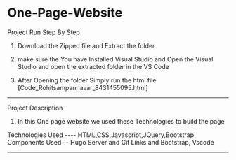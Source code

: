# One-Page-Website


Project Run Step By Step 

1) Download the Zipped file and Extract the folder 

2) make sure the You have Installed Visual Studio and Open the Visual Studio and open the extracted folder in the VS Code 

3) After Opening the folder Simply run the html file [Code_Rohitsampannavar_8431455095.html]

----------------------------------------------------------------------------------------------------------------------

Project Description 

1) In this One page website we used these Technologies to build the page 

Technologies Used ----  HTML,CSS,Javascript,JQuery,Bootstrap 
Components Used -- Hugo Server and Git Links and Bootstrap, Vscode

-----------------------------------------------------------------------------------------------------------------------
